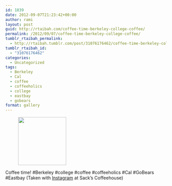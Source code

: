 ```yaml
---
id: 1839
date: 2012-09-07T21:23:42+00:00
author: rami
layout: post
guid: http://rtaibah.com/coffee-time-berkeley-college-coffee/
permalink: /2012/09/07/coffee-time-berkeley-college-coffee/
tumblr_rtaibah_permalink:
  - http://rtaibah.tumblr.com/post/31076176462/coffee-time-berkeley-college-coffee
tumblr_rtaibah_id:
  - "31076176462"
categories:
  - Uncategorized
tags:
  - Berkeley
  - Cal
  - coffee
  - coffeeholics
  - college
  - eastbay
  - gobears
format: gallery
---
```

<div id='gallery-65' class='gallery galleryid-1839 gallery-columns-3 gallery-size-thumbnail'>
  <figure class='gallery-item'> 
  
  <div class='gallery-icon landscape'>
    <a href='http://139.59.20.41/2012/09/07/coffee-time-berkeley-college-coffee/attachment/1840/'><img width="150" height="150" src="http://139.59.20.41/wp-content/uploads/2012/09/tumblr_ma00rimVZA1qb4qlko1_1280-150x150.jpg" class="attachment-thumbnail size-thumbnail" alt="" srcset="http://139.59.20.41/wp-content/uploads/2012/09/tumblr_ma00rimVZA1qb4qlko1_1280-150x150.jpg 150w, http://139.59.20.41/wp-content/uploads/2012/09/tumblr_ma00rimVZA1qb4qlko1_1280-300x300.jpg 300w, http://139.59.20.41/wp-content/uploads/2012/09/tumblr_ma00rimVZA1qb4qlko1_1280-100x100.jpg 100w, http://139.59.20.41/wp-content/uploads/2012/09/tumblr_ma00rimVZA1qb4qlko1_1280.jpg 612w" sizes="100vw" /></a>
  </div></figure>
</div>

Coffee time! #Berkeley #college #coffee #coffeeholics #Cal #GoBears #Eastbay (Taken with [Instagram](http://instagram.com) at Sack&#8217;s Coffeehouse)